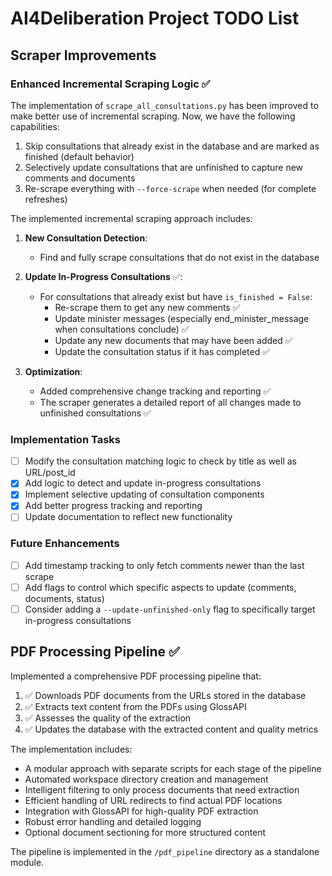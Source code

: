# AI4Deliberation Project TODO List

## Scraper Improvements

### Enhanced Incremental Scraping Logic ✅

The implementation of `scrape_all_consultations.py` has been improved to make better use of incremental scraping. Now, we have the following capabilities:

1. Skip consultations that already exist in the database and are marked as finished (default behavior)
2. Selectively update consultations that are unfinished to capture new comments and documents
3. Re-scrape everything with `--force-scrape` when needed (for complete refreshes)

The implemented incremental scraping approach includes:

1. **New Consultation Detection**:
   - Find and fully scrape consultations that do not exist in the database

2. **Update In-Progress Consultations** ✅:
   - For consultations that already exist but have `is_finished = False`:
     - Re-scrape them to get any new comments ✅
     - Update minister messages (especially end_minister_message when consultations conclude) ✅
     - Update any new documents that may have been added ✅
     - Update the consultation status if it has completed ✅

3. **Optimization**:
   - Added comprehensive change tracking and reporting ✅
   - The scraper generates a detailed report of all changes made to unfinished consultations ✅

### Implementation Tasks

- [ ] Modify the consultation matching logic to check by title as well as URL/post_id
- [x] Add logic to detect and update in-progress consultations
- [x] Implement selective updating of consultation components
- [x] Add better progress tracking and reporting
- [ ] Update documentation to reflect new functionality

### Future Enhancements

- [ ] Add timestamp tracking to only fetch comments newer than the last scrape
- [ ] Add flags to control which specific aspects to update (comments, documents, status)
- [ ] Consider adding a `--update-unfinished-only` flag to specifically target in-progress consultations

## PDF Processing Pipeline ✅

Implemented a comprehensive PDF processing pipeline that:

1. ✅ Downloads PDF documents from the URLs stored in the database
2. ✅ Extracts text content from the PDFs using GlossAPI
3. ✅ Assesses the quality of the extraction 
4. ✅ Updates the database with the extracted content and quality metrics

The implementation includes:
- A modular approach with separate scripts for each stage of the pipeline
- Automated workspace directory creation and management
- Intelligent filtering to only process documents that need extraction
- Efficient handling of URL redirects to find actual PDF locations
- Integration with GlossAPI for high-quality PDF extraction
- Robust error handling and detailed logging
- Optional document sectioning for more structured content

The pipeline is implemented in the `/pdf_pipeline` directory as a standalone module.
